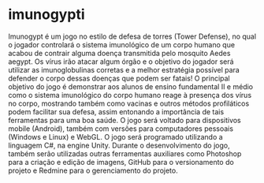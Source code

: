 # imunogypti
Imunogypt é um jogo no estilo de defesa de torres (Tower Defense), no qual o jogador controlará o sistema imunológico de um corpo humano que acabou de contrair alguma doença transmitida pelo mosquito Aedes aegypt. Os vírus irão atacar algum órgão e o objetivo do jogador será utilizar as imunoglobulinas corretas e a melhor estratégia possível para defender o corpo dessas doenças que podem ser fatais! O principal objetivo do jogo é demonstrar aos alunos de ensino fundamental II e médio como o sistema imunológico do corpo humano reage à presença dos vírus no corpo, mostrando também como vacinas e outros métodos profiláticos podem facilitar sua defesa, assim entonando a importância de tais ferramentas para uma boa saúde.  O jogo será voltado para dispositivos mobile (Android), também com versões para computadores pessoais (Windows e Linux) e WebGL. O jogo será programado utilizando a linguagem C#, na engine Unity. Durante o desenvolvimento do jogo, também serão utilizadas outras ferramentas auxiliares como Photoshop para a criação e edição de imagens, GitHub para o versionamento do projeto e Redmine para o gerenciamento do projeto.
